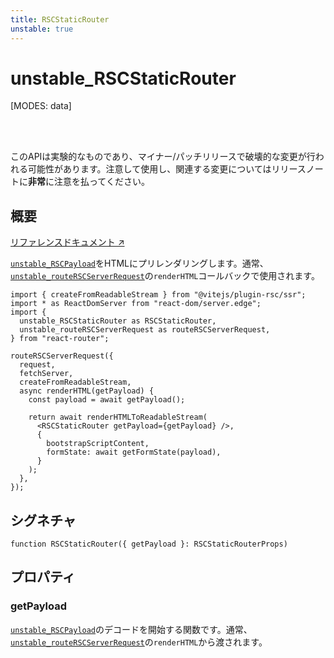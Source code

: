 ```yaml
---
title: RSCStaticRouter
unstable: true
---
```


# unstable_RSCStaticRouter

<!--
⚠️ ⚠️ IMPORTANT ⚠️ ⚠️ 

Thank you for helping improve our documentation!

This file is auto-generated from the JSDoc comments in the source
code, so please edit the JSDoc comments in the file below and this
file will be re-generated once those changes are merged.

https://github.com/remix-run/react-router/blob/main/packages/react-router/lib/rsc/server.ssr.tsx
-->

[MODES: data]

<br />
<br />

<docs-warning>このAPIは実験的なものであり、マイナー/パッチリリースで破壊的な変更が行われる可能性があります。注意して使用し、関連する変更についてはリリースノートに**非常**に注意を払ってください。</docs-warning>

## 概要

[リファレンスドキュメント ↗](https://api.reactrouter.com/v7/functions/react_router.unstable_RSCStaticRouter.html)

[`unstable_RSCPayload`](https://api.reactrouter.com/v7/types/react_router.unstable_RSCPayload.html)をHTMLにプリレンダリングします。通常、[`unstable_routeRSCServerRequest`](../rsc/routeRSCServerRequest)の`renderHTML`コールバックで使用されます。

```tsx
import { createFromReadableStream } from "@vitejs/plugin-rsc/ssr";
import * as ReactDomServer from "react-dom/server.edge";
import {
  unstable_RSCStaticRouter as RSCStaticRouter,
  unstable_routeRSCServerRequest as routeRSCServerRequest,
} from "react-router";

routeRSCServerRequest({
  request,
  fetchServer,
  createFromReadableStream,
  async renderHTML(getPayload) {
    const payload = await getPayload();

    return await renderHTMLToReadableStream(
      <RSCStaticRouter getPayload={getPayload} />,
      {
        bootstrapScriptContent,
        formState: await getFormState(payload),
      }
    );
  },
});
```

## シグネチャ

```tsx
function RSCStaticRouter({ getPayload }: RSCStaticRouterProps)
```

## プロパティ

### getPayload

[`unstable_RSCPayload`](https://api.reactrouter.com/v7/types/react_router.unstable_RSCPayload.html)のデコードを開始する関数です。通常、[`unstable_routeRSCServerRequest`](../rsc/routeRSCServerRequest)の`renderHTML`から渡されます。